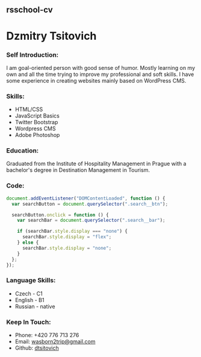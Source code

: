 ## rsschool-cv

# Dzmitry Tsitovich

### Self Introduction:

I am goal-oriented person with good sense of humor. Mostly learning on my own and all the time trying to improve my professional and soft skills. I have some experience in creating websites mainly based on WordPress CMS.

### Skills:

- HTML/CSS
- JavaScript Basics
- Twitter Bootstrap
- Wordpress CMS
- Adobe Photoshop

### Education:

Graduated from the Institute of Hospitality Management in Prague with a bachelor's degree in Destination Management in Tourism.

### Code:

```javascript
document.addEventListener("DOMContentLoaded", function () {
  var searchButton = document.querySelector(".search__btn");

  searchButton.onclick = function () {
    var searchBar = document.querySelector(".search__bar");

    if (searchBar.style.display === "none") {
      searchBar.style.display = "flex";
    } else {
      searchBar.style.display = "none";
    }
  };
});
```

### Language Skills:

- Czech - C1
- English - B1
- Russian - native

### Keep In Touch:

- Phone: +420 776 713 276
- Email: wasborn2trip@gmail.com
- Github: [dtsitovich](https://github.com/dtsitovich/)
